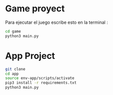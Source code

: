 # Game proyect

Para ejecutar el juego escribe esto en la terminal :
```sh
cd game
python3 main.py
```


# App Project 

```sh
git clone
cd app
source env-app/scripts/activate
pip3 install -r requirements.txt
python3 main.py
```